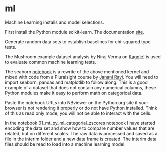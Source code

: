 # ml
Machine Learning installs and model selections.

First install the Python module scikit-learn.  The documentation [site](https://scikit-learn.org/stable/).

Generate random data sets to establish baselines for chi-squared type tests.


The Mushroom example dataset analysis by Niraj Verma on [Kaggle](https://www.kaggle.com/nirajvermafcb/comparing-various-ml-models-roc-curve-comparison)] is used to evaluate common machine learning tests.

The seaborn [notebook](https://nbviewer.jupyter.org/github/worker-bee-micah/ml/blob/master/00_mt_ml_catagorical_seaborn_core_build.ipynb) is a rewrite of the above mentioned kernel and mixed with code from a Pluralsight course by [Janani Ravi](https://www.pluralsight.com/courses/seaborn-visualizing-statistical-data). You will need to import seaborn, pandas and matplotlib to follow along. This is a good example of a dataset that does not contain any numerical columns, these Python modules make it easy to perform math on categorical data.


Paste the notebook URLs into NBviewer on the Python.org site if your browser is not rendering it properly or do not have Python installed.  Think of this as read only mode, you will not be able to interact with the cells.

In the notebook 01_mt_py_ml_categorial_zscores notebook I have started encoding the data set and show how to compare number values that are related, but on different scales.  The raw data is processed and saved as a file in the interim folder and a new data frame is created.  The interim data files should be read to load into a machine learning model.



